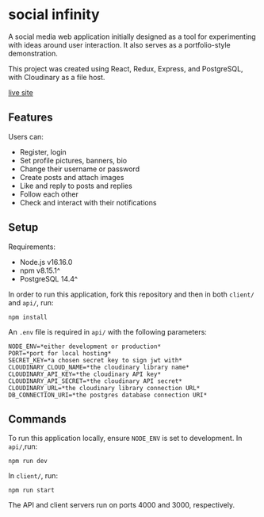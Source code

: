 # social infinity

A social media web application initially designed as a tool for experimenting with ideas around user interaction. It also serves as a portfolio-style demonstration.

This project was created using React, Redux, Express, and PostgreSQL, with Cloudinary as a file host.

[live site](social-infinity.herokuapp.com)

## Features

Users can:

- Register, login
- Set profile pictures, banners, bio
- Change their username or password
- Create posts and attach images
- Like and reply to posts and replies
- Follow each other
- Check and interact with their notifications

## Setup

Requirements:

- Node.js v16.16.0
- npm v8.15.1^
- PostgreSQL 14.4^

In order to run this application, fork this repository and then in both `client/` and `api/`, run:

```
npm install
```

An `.env` file is required in `api/` with the following parameters:

```
NODE_ENV=*either development or production*
PORT=*port for local hosting*
SECRET_KEY=*a chosen secret key to sign jwt with*
CLOUDINARY_CLOUD_NAME=*the cloudinary library name*
CLOUDINARY_API_KEY=*the cloudinary API key*
CLOUDINARY_API_SECRET=*the cloudinary API secret*
CLOUDINARY_URL=*the cloudinary library connection URL*
DB_CONNECTION_URI=*the postgres database connection URI*
```

## Commands

To run this application locally, ensure `NODE_ENV` is set to development. In `api/`,run:

```
npm run dev
```

In `client/`, run:

```
npm run start
```

The API and client servers run on ports 4000 and 3000, respectively.
